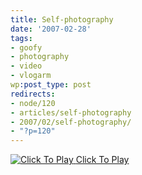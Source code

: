 ```yaml
---
title: Self-photography
date: '2007-02-28'
tags:
- goofy
- photography
- video
- vlogarm
wp:post_type: post
redirects:
- node/120
- articles/self-photography
- 2007/02/self-photography/
- "?p=120"
---
```


[ ![](http://blip.tv/file/get/Bensheldon-Selfphotography203.flv.jpg "Click To Play") ](http://blip.tv/file/get/Bensheldon-Selfphotography203.flv)
[Click To Play](http://blip.tv/file/get/Bensheldon-Selfphotography203.flv)
